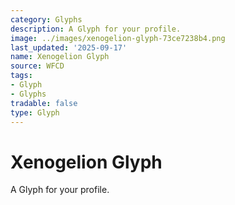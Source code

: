 ```yaml
---
category: Glyphs
description: A Glyph for your profile.
image: ../images/xenogelion-glyph-73ce7238b4.png
last_updated: '2025-09-17'
name: Xenogelion Glyph
source: WFCD
tags:
- Glyph
- Glyphs
tradable: false
type: Glyph
---
```


# Xenogelion Glyph

A Glyph for your profile.

